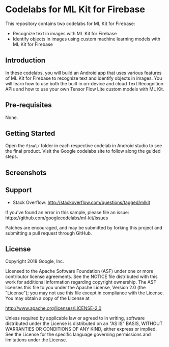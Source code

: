 Codelabs for ML Kit for Firebase
============

This repository contains two codelabs for ML Kit for Firebase:
* Recognize text in images with ML Kit for Firebase
* Identify objects in images using custom machine learning models with ML Kit for Firebase

Introduction
------------
In these codelabs, you will build an Android app that uses various features
of ML Kit for Firebase to recognize text and identify objects in images. You
will learn how to use both the built in on-device and cloud Text Recognition APIs
and how to use your own Tensor Flow Lite custom models with ML Kit.

Pre-requisites
--------------
None.

Getting Started
---------------
Open the `final/` folder in each respective codelab in Android studio to see the final product.
Visit the Google codelabs site to follow along the guided steps.

Screenshots
-----------

Support
-------

- Stack Overflow: http://stackoverflow.com/questions/tagged/mlkit

If you've found an error in this sample, please file an issue:
https://github.com/googlecodelabs/ml-kit/issues

Patches are encouraged, and may be submitted by forking this project and
submitting a pull request through GitHub.

License
-------

Copyright 2018 Google, Inc.

Licensed to the Apache Software Foundation (ASF) under one or more contributor
license agreements.  See the NOTICE file distributed with this work for
additional information regarding copyright ownership.  The ASF licenses this
file to you under the Apache License, Version 2.0 (the "License"); you may not
use this file except in compliance with the License.  You may obtain a copy of
the License at

  http://www.apache.org/licenses/LICENSE-2.0

Unless required by applicable law or agreed to in writing, software
distributed under the License is distributed on an "AS IS" BASIS, WITHOUT
WARRANTIES OR CONDITIONS OF ANY KIND, either express or implied.  See the
License for the specific language governing permissions and limitations under
the License.
